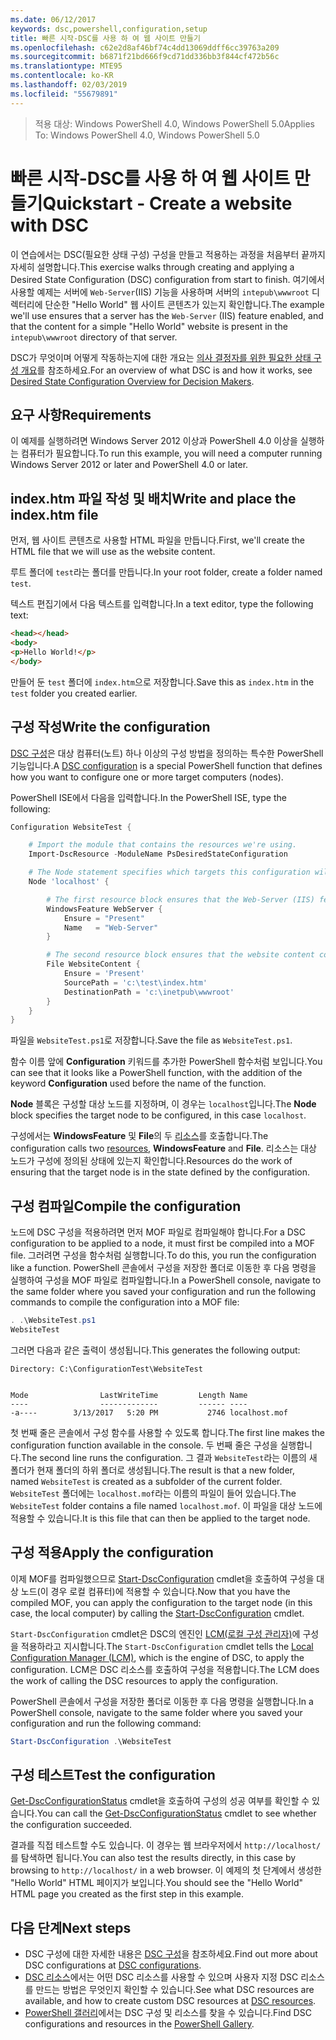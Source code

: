 ```yaml
---
ms.date: 06/12/2017
keywords: dsc,powershell,configuration,setup
title: 빠른 시작-DSC를 사용 하 여 웹 사이트 만들기
ms.openlocfilehash: c62e2d8af46bf74c4dd13069ddff6cc39763a209
ms.sourcegitcommit: b6871f21bd666f9cd71dd336bb3f844cf472b56c
ms.translationtype: MTE95
ms.contentlocale: ko-KR
ms.lasthandoff: 02/03/2019
ms.locfileid: "55679891"
---
```

> <span data-ttu-id="c3d41-103">적용 대상: Windows PowerShell 4.0, Windows PowerShell 5.0</span><span class="sxs-lookup"><span data-stu-id="c3d41-103">Applies To: Windows PowerShell 4.0, Windows PowerShell 5.0</span></span>

# <a name="quickstart---create-a-website-with-dsc"></a><span data-ttu-id="c3d41-104">빠른 시작-DSC를 사용 하 여 웹 사이트 만들기</span><span class="sxs-lookup"><span data-stu-id="c3d41-104">Quickstart - Create a website with DSC</span></span>

<span data-ttu-id="c3d41-105">이 연습에서는 DSC(필요한 상태 구성) 구성을 만들고 적용하는 과정을 처음부터 끝까지 자세히 설명합니다.</span><span class="sxs-lookup"><span data-stu-id="c3d41-105">This exercise walks through creating and applying a Desired State Configuration (DSC) configuration from start to finish.</span></span>
<span data-ttu-id="c3d41-106">여기에서 사용할 예제는 서버에 `Web-Server`(IIS) 기능을 사용하며 서버의 `intepub\wwwroot` 디렉터리에 단순한 "Hello World" 웹 사이트 콘텐츠가 있는지 확인합니다.</span><span class="sxs-lookup"><span data-stu-id="c3d41-106">The example we'll use ensures that a server has the `Web-Server` (IIS) feature enabled, and that the content for a simple "Hello World" website is present in the `intepub\wwwroot` directory of that server.</span></span>

<span data-ttu-id="c3d41-107">DSC가 무엇이며 어떻게 작동하는지에 대한 개요는 [의사 결정자를 위한 필요한 상태 구성 개요](../overview/decisionMaker.md)를 참조하세요.</span><span class="sxs-lookup"><span data-stu-id="c3d41-107">For an overview of what DSC is and how it works, see [Desired State Configuration Overview for Decision Makers](../overview/decisionMaker.md).</span></span>

## <a name="requirements"></a><span data-ttu-id="c3d41-108">요구 사항</span><span class="sxs-lookup"><span data-stu-id="c3d41-108">Requirements</span></span>

<span data-ttu-id="c3d41-109">이 예제를 실행하려면 Windows Server 2012 이상과 PowerShell 4.0 이상을 실행하는 컴퓨터가 필요합니다.</span><span class="sxs-lookup"><span data-stu-id="c3d41-109">To run this example, you will need a computer running Windows Server 2012 or later and PowerShell 4.0 or later.</span></span>

## <a name="write-and-place-the-indexhtm-file"></a><span data-ttu-id="c3d41-110">index.htm 파일 작성 및 배치</span><span class="sxs-lookup"><span data-stu-id="c3d41-110">Write and place the index.htm file</span></span>

<span data-ttu-id="c3d41-111">먼저, 웹 사이트 콘텐츠로 사용할 HTML 파일을 만듭니다.</span><span class="sxs-lookup"><span data-stu-id="c3d41-111">First, we'll create the HTML file that we will use as the website content.</span></span>

<span data-ttu-id="c3d41-112">루트 폴더에 `test`라는 폴더를 만듭니다.</span><span class="sxs-lookup"><span data-stu-id="c3d41-112">In your root folder, create a folder named `test`.</span></span>

<span data-ttu-id="c3d41-113">텍스트 편집기에서 다음 텍스트를 입력합니다.</span><span class="sxs-lookup"><span data-stu-id="c3d41-113">In a text editor, type the following text:</span></span>

```html
<head></head>
<body>
<p>Hello World!</p>
</body>
```

<span data-ttu-id="c3d41-114">만들어 둔 `test` 폴더에 `index.htm`으로 저장합니다.</span><span class="sxs-lookup"><span data-stu-id="c3d41-114">Save this as `index.htm` in the `test` folder you created earlier.</span></span>

## <a name="write-the-configuration"></a><span data-ttu-id="c3d41-115">구성 작성</span><span class="sxs-lookup"><span data-stu-id="c3d41-115">Write the configuration</span></span>

<span data-ttu-id="c3d41-116">[DSC 구성](../configurations/configurations.md)은 대상 컴퓨터(노트) 하나 이상의 구성 방법을 정의하는 특수한 PowerShell 기능입니다.</span><span class="sxs-lookup"><span data-stu-id="c3d41-116">A [DSC configuration](../configurations/configurations.md) is a special PowerShell function that defines how you want to configure one or more target computers (nodes).</span></span>

<span data-ttu-id="c3d41-117">PowerShell ISE에서 다음을 입력합니다.</span><span class="sxs-lookup"><span data-stu-id="c3d41-117">In the PowerShell ISE, type the following:</span></span>

```powershell
Configuration WebsiteTest {

    # Import the module that contains the resources we're using.
    Import-DscResource -ModuleName PsDesiredStateConfiguration

    # The Node statement specifies which targets this configuration will be applied to.
    Node 'localhost' {

        # The first resource block ensures that the Web-Server (IIS) feature is enabled.
        WindowsFeature WebServer {
            Ensure = "Present"
            Name   = "Web-Server"
        }

        # The second resource block ensures that the website content copied to the website root folder.
        File WebsiteContent {
            Ensure = 'Present'
            SourcePath = 'c:\test\index.htm'
            DestinationPath = 'c:\inetpub\wwwroot'
        }
    }
}
```

<span data-ttu-id="c3d41-118">파일을 `WebsiteTest.ps1`로 저장합니다.</span><span class="sxs-lookup"><span data-stu-id="c3d41-118">Save the file as `WebsiteTest.ps1`.</span></span>

<span data-ttu-id="c3d41-119">함수 이름 앞에 **Configuration** 키워드를 추가한 PowerShell 함수처럼 보입니다.</span><span class="sxs-lookup"><span data-stu-id="c3d41-119">You can see that it looks like a PowerShell function, with the addition of the keyword **Configuration** used before the name of the function.</span></span>

<span data-ttu-id="c3d41-120">**Node** 블록은 구성할 대상 노드를 지정하며, 이 경우는 `localhost`입니다.</span><span class="sxs-lookup"><span data-stu-id="c3d41-120">The **Node** block specifies the target node to be configured, in this case `localhost`.</span></span>

<span data-ttu-id="c3d41-121">구성에서는 **WindowsFeature** 및 **File**의 두 [리소스](../resources/resources.md)를 호출합니다.</span><span class="sxs-lookup"><span data-stu-id="c3d41-121">The configuration calls two [resources](../resources/resources.md), **WindowsFeature** and **File**.</span></span>
<span data-ttu-id="c3d41-122">리소스는 대상 노드가 구성에 정의된 상태에 있는지 확인합니다.</span><span class="sxs-lookup"><span data-stu-id="c3d41-122">Resources do the work of ensuring that the target node is in the state defined by the configuration.</span></span>

## <a name="compile-the-configuration"></a><span data-ttu-id="c3d41-123">구성 컴파일</span><span class="sxs-lookup"><span data-stu-id="c3d41-123">Compile the configuration</span></span>

<span data-ttu-id="c3d41-124">노드에 DSC 구성을 적용하려면 먼저 MOF 파일로 컴파일해야 합니다.</span><span class="sxs-lookup"><span data-stu-id="c3d41-124">For a DSC configuration to be applied to a node, it must first be compiled into a MOF file.</span></span>
<span data-ttu-id="c3d41-125">그러려면 구성을 함수처럼 실행합니다.</span><span class="sxs-lookup"><span data-stu-id="c3d41-125">To do this, you run the configuration like a function.</span></span>
<span data-ttu-id="c3d41-126">PowerShell 콘솔에서 구성을 저장한 폴더로 이동한 후 다음 명령을 실행하여 구성을 MOF 파일로 컴파일합니다.</span><span class="sxs-lookup"><span data-stu-id="c3d41-126">In a PowerShell console, navigate to the same folder where you saved your configuration and run the following commands to compile the configuration into a MOF file:</span></span>

```powershell
. .\WebsiteTest.ps1
WebsiteTest
```

<span data-ttu-id="c3d41-127">그러면 다음과 같은 출력이 생성됩니다.</span><span class="sxs-lookup"><span data-stu-id="c3d41-127">This generates the following output:</span></span>

```
Directory: C:\ConfigurationTest\WebsiteTest


Mode                LastWriteTime         Length Name
----                -------------         ------ ----
-a----        3/13/2017   5:20 PM           2746 localhost.mof
```

<span data-ttu-id="c3d41-128">첫 번째 줄은 콘솔에서 구성 함수를 사용할 수 있도록 합니다.</span><span class="sxs-lookup"><span data-stu-id="c3d41-128">The first line makes the configuration function available in the console.</span></span>
<span data-ttu-id="c3d41-129">두 번째 줄은 구성을 실행합니다.</span><span class="sxs-lookup"><span data-stu-id="c3d41-129">The second line runs the configuration.</span></span>
<span data-ttu-id="c3d41-130">그 결과 `WebsiteTest`라는 이름의 새 폴더가 현재 폴더의 하위 폴더로 생성됩니다.</span><span class="sxs-lookup"><span data-stu-id="c3d41-130">The result is that a new folder, named `WebsiteTest` is created as a subfolder of the current folder.</span></span>
<span data-ttu-id="c3d41-131">`WebsiteTest` 폴더에는 `localhost.mof`라는 이름의 파일이 들어 있습니다.</span><span class="sxs-lookup"><span data-stu-id="c3d41-131">The `WebsiteTest` folder contains a file named `localhost.mof`.</span></span>
<span data-ttu-id="c3d41-132">이 파일을 대상 노드에 적용할 수 있습니다.</span><span class="sxs-lookup"><span data-stu-id="c3d41-132">It is this file that can then be applied to the target node.</span></span>

## <a name="apply-the-configuration"></a><span data-ttu-id="c3d41-133">구성 적용</span><span class="sxs-lookup"><span data-stu-id="c3d41-133">Apply the configuration</span></span>

<span data-ttu-id="c3d41-134">이제 MOF를 컴파일했으므로 [Start-DscConfiguration](/powershell/module/psdesiredstateconfiguration/start-dscconfiguration) cmdlet을 호출하여 구성을 대상 노드(이 경우 로컬 컴퓨터)에 적용할 수 있습니다.</span><span class="sxs-lookup"><span data-stu-id="c3d41-134">Now that you have the compiled MOF, you can apply the configuration to the target node (in this case, the local computer) by calling the [Start-DscConfiguration](/powershell/module/psdesiredstateconfiguration/start-dscconfiguration) cmdlet.</span></span>

<span data-ttu-id="c3d41-135">`Start-DscConfiguration` cmdlet은 DSC의 엔진인 [LCM(로컬 구성 관리자)](../managing-nodes/metaConfig.md)에 구성을 적용하라고 지시합니다.</span><span class="sxs-lookup"><span data-stu-id="c3d41-135">The `Start-DscConfiguration` cmdlet tells the [Local Configuration Manager (LCM)](../managing-nodes/metaConfig.md), which is the engine of DSC, to apply the configuration.</span></span>
<span data-ttu-id="c3d41-136">LCM은 DSC 리소스를 호출하여 구성을 적용합니다.</span><span class="sxs-lookup"><span data-stu-id="c3d41-136">The LCM does the work of calling the DSC resources to apply the configuration.</span></span>

<span data-ttu-id="c3d41-137">PowerShell 콘솔에서 구성을 저장한 폴더로 이동한 후 다음 명령을 실행합니다.</span><span class="sxs-lookup"><span data-stu-id="c3d41-137">In a PowerShell console, navigate to the same folder where you saved your configuration and run the following command:</span></span>

```powershell
Start-DscConfiguration .\WebsiteTest
```

## <a name="test-the-configuration"></a><span data-ttu-id="c3d41-138">구성 테스트</span><span class="sxs-lookup"><span data-stu-id="c3d41-138">Test the configuration</span></span>

<span data-ttu-id="c3d41-139">[Get-DscConfigurationStatus](/powershell/module/psdesiredstateconfiguration/get-dscconfigurationstatus) cmdlet을 호출하여 구성의 성공 여부를 확인할 수 있습니다.</span><span class="sxs-lookup"><span data-stu-id="c3d41-139">You can call the [Get-DscConfigurationStatus](/powershell/module/psdesiredstateconfiguration/get-dscconfigurationstatus) cmdlet to see whether the configuration succeeded.</span></span>

<span data-ttu-id="c3d41-140">결과를 직접 테스트할 수도 있습니다. 이 경우는 웹 브라우저에서 `http://localhost/`를 탐색하면 됩니다.</span><span class="sxs-lookup"><span data-stu-id="c3d41-140">You can also test the results directly, in this case by browsing to `http://localhost/` in a web browser.</span></span>
<span data-ttu-id="c3d41-141">이 예제의 첫 단계에서 생성한 "Hello World" HTML 페이지가 보입니다.</span><span class="sxs-lookup"><span data-stu-id="c3d41-141">You should see the "Hello World" HTML page you created as the first step in this example.</span></span>

## <a name="next-steps"></a><span data-ttu-id="c3d41-142">다음 단계</span><span class="sxs-lookup"><span data-stu-id="c3d41-142">Next steps</span></span>

- <span data-ttu-id="c3d41-143">DSC 구성에 대한 자세한 내용은 [DSC 구성](../configurations/configurations.md)을 참조하세요.</span><span class="sxs-lookup"><span data-stu-id="c3d41-143">Find out more about DSC configurations at [DSC configurations](../configurations/configurations.md).</span></span>
- <span data-ttu-id="c3d41-144">[DSC 리소스](../resources/resources.md)에서는 어떤 DSC 리소스를 사용할 수 있으며 사용자 지정 DSC 리소스를 만드는 방법은 무엇인지 확인할 수 있습니다.</span><span class="sxs-lookup"><span data-stu-id="c3d41-144">See what DSC resources are available, and how to create custom DSC resources at [DSC resources](../resources/resources.md).</span></span>
- <span data-ttu-id="c3d41-145">[PowerShell 갤러리](https://www.powershellgallery.com/)에서는 DSC 구성 및 리소스를 찾을 수 있습니다.</span><span class="sxs-lookup"><span data-stu-id="c3d41-145">Find DSC configurations and resources in the [PowerShell Gallery](https://www.powershellgallery.com/).</span></span>
